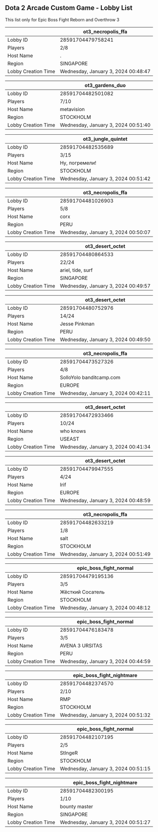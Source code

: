 ## Dota 2 Arcade Custom Game - Lobby List

This list only for Epic Boss Fight Reborn and Overthrow 3

|  | ot3_necropolis_ffa |
| ------ | ------ |
| Lobby ID | 28591704479758241 |
| Players | 2/8 |
| Host Name | . |
| Region | SINGAPORE |
| Lobby Creation Time | Wednesday, January 3, 2024 00:48:47 |


|  | ot3_gardens_duo |
| ------ | ------ |
| Lobby ID | 28591704482501082 |
| Players | 7/10 |
| Host Name | metavision |
| Region | STOCKHOLM |
| Lobby Creation Time | Wednesday, January 3, 2024 00:51:40 |


|  | ot3_jungle_quintet |
| ------ | ------ |
| Lobby ID | 28591704482535689 |
| Players | 3/15 |
| Host Name | Ну, погремели! |
| Region | STOCKHOLM |
| Lobby Creation Time | Wednesday, January 3, 2024 00:51:42 |


|  | ot3_necropolis_ffa |
| ------ | ------ |
| Lobby ID | 28591704481026903 |
| Players | 5/8 |
| Host Name | corx |
| Region | PERU |
| Lobby Creation Time | Wednesday, January 3, 2024 00:50:07 |


|  | ot3_desert_octet |
| ------ | ------ |
| Lobby ID | 28591704480864533 |
| Players | 22/24 |
| Host Name | ariel, tide, surf |
| Region | SINGAPORE |
| Lobby Creation Time | Wednesday, January 3, 2024 00:49:57 |


|  | ot3_desert_octet |
| ------ | ------ |
| Lobby ID | 28591704480752976 |
| Players | 14/24 |
| Host Name | Jesse Pinkman |
| Region | PERU |
| Lobby Creation Time | Wednesday, January 3, 2024 00:49:50 |


|  | ot3_necropolis_ffa |
| ------ | ------ |
| Lobby ID | 28591704473527326 |
| Players | 4/8 |
| Host Name | SolloYolo banditcamp.com |
| Region | EUROPE |
| Lobby Creation Time | Wednesday, January 3, 2024 00:42:11 |


|  | ot3_desert_octet |
| ------ | ------ |
| Lobby ID | 28591704472933466 |
| Players | 10/24 |
| Host Name | who knows |
| Region | USEAST |
| Lobby Creation Time | Wednesday, January 3, 2024 00:41:34 |


|  | ot3_desert_octet |
| ------ | ------ |
| Lobby ID | 28591704479947555 |
| Players | 4/24 |
| Host Name | Irif |
| Region | EUROPE |
| Lobby Creation Time | Wednesday, January 3, 2024 00:48:59 |


|  | ot3_necropolis_ffa |
| ------ | ------ |
| Lobby ID | 28591704482633219 |
| Players | 1/8 |
| Host Name | salt |
| Region | STOCKHOLM |
| Lobby Creation Time | Wednesday, January 3, 2024 00:51:49 |


|  | epic_boss_fight_normal |
| ------ | ------ |
| Lobby ID | 28591704479195136 |
| Players | 3/5 |
| Host Name | Жёсткий Сосатель |
| Region | STOCKHOLM |
| Lobby Creation Time | Wednesday, January 3, 2024 00:48:12 |


|  | epic_boss_fight_normal |
| ------ | ------ |
| Lobby ID | 28591704476183478 |
| Players | 3/5 |
| Host Name | AVENA 3 URSITAS |
| Region | PERU |
| Lobby Creation Time | Wednesday, January 3, 2024 00:44:59 |


|  | epic_boss_fight_nightmare |
| ------ | ------ |
| Lobby ID | 28591704482374570 |
| Players | 2/10 |
| Host Name | RMP |
| Region | STOCKHOLM |
| Lobby Creation Time | Wednesday, January 3, 2024 00:51:32 |


|  | epic_boss_fight_normal |
| ------ | ------ |
| Lobby ID | 28591704482107195 |
| Players | 2/5 |
| Host Name | StIngeR |
| Region | STOCKHOLM |
| Lobby Creation Time | Wednesday, January 3, 2024 00:51:15 |


|  | epic_boss_fight_nightmare |
| ------ | ------ |
| Lobby ID | 28591704482300195 |
| Players | 1/10 |
| Host Name | bounty master |
| Region | SINGAPORE |
| Lobby Creation Time | Wednesday, January 3, 2024 00:51:27 |


